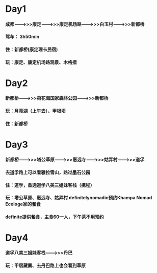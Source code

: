 # Day1
   #### 成都--->>>康定--->>>康定机场路--->>>白玉村--->>>新都桥
   #### 驾车： 3h50min
   #### 住：新都桥(康定理卡民宿)
   #### 玩：康定、康定机场路观景、木格措
# Day2

   #### 新都桥--->>>荷花海国家森林公园--->>>新都桥
   #### 玩：月亮湖（上午去）、甲根坝
   #### 住：新都桥
# Day3
   #### 新都桥--->>>塔公草原--->>>惠远寺--->>>姑弄村--->>>道孚
   #### 去道孚路上可以看雅拉雪山，路过墨石公园
   #### 住：道孚，备选道孚八美三姐妹客栈（携程）
   #### 玩：塔公草原、惠远寺、姑弄村 definitelynomadic预约Khampa Nomad Ecologe家的餐食   
   #### definite提供餐食，主食60一人，下午茶不用预约
    
# Day4
   #### 道孚八美三姐妹客栈--->>>丹巴
   #### 玩：甲居藏寨、去丹巴路上也会看到草原
    